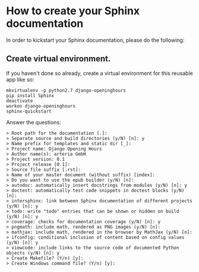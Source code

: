 # How to create your Sphinx documentation

In order to kickstart your Sphinx documentation, please do the following:

## Create virtual environment.

If you haven't done so already, create a virtual environment for this reusable
app like so:

    mkvirtualenv -p python2.7 django-openinghours
    pip install Sphinx
    deactivate
    workon django-openinghours
    sphinx-quickstart

Answer the questions:

    > Root path for the documentation [.]:
    > Separate source and build directories (y/N) [n]: y
    > Name prefix for templates and static dir [_]:
    > Project name: Django Opening Hours
    > Author name(s): arteria GmbH
    > Project version: 0.1
    > Project release [0.1]:
    > Source file suffix [.rst]:
    > Name of your master document (without suffix) [index]:
    > Do you want to use the epub builder (y/N) [n]:
    > autodoc: automatically insert docstrings from modules (y/N) [n]: y
    > doctest: automatically test code snippets in doctest blocks (y/N) [n]:
    > intersphinx: link between Sphinx documentation of different projects (y/N) [n]: y
    > todo: write "todo" entries that can be shown or hidden on build (y/N) [n]: y
    > coverage: checks for documentation coverage (y/N) [n]: y
    > pngmath: include math, rendered as PNG images (y/N) [n]:
    > mathjax: include math, rendered in the browser by MathJax (y/N) [n]:
    > ifconfig: conditional inclusion of content based on config values (y/N) [n]: y
    > viewcode: include links to the source code of documented Python objects (y/N) [n]: y
    > Create Makefile? (Y/n) [y]:
    > Create Windows command file? (Y/n) [y]:
